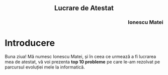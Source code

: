 <h2 style="text-align:center;">Lucrare de Atestat</h2>
<h3 style="text-align:right;"> Ionescu Matei </h3>

# Introducere

Buna ziua! Mă numesc Ionescu Matei, și în ceea ce urmează a fi lucrarea mea de atestat, vă voi prezenta **top 10 probleme** pe care le-am rezolvat pe parcursul evoluției mele la informatică.




